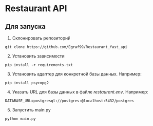 # Restaurant API
## Для запуска
1. Склонировать репозиторий
```commandline
git clone https://github.com/Egraf99/Restaurant_fast_api
```
 
2. Установить зависимости
```commandline
pip install -r requirements.txt
```
3. Установить адаптер для конкретной базы данных. Например:
```commandline
pip install psycopg2
```

4. Указать URL для базы данных в файле *_restaurant.env_*. Например:
```text
DATABASE_URL=postgresql://postgres:@localhost:5432/postgres
```

5. Запустить main.py
```commandline
python main.py
```

